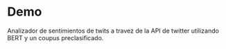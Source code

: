 # Demo

Analizador de sentimientos de twits a travez de la API de twitter utilizando BERT y un coupus preclasificado.
